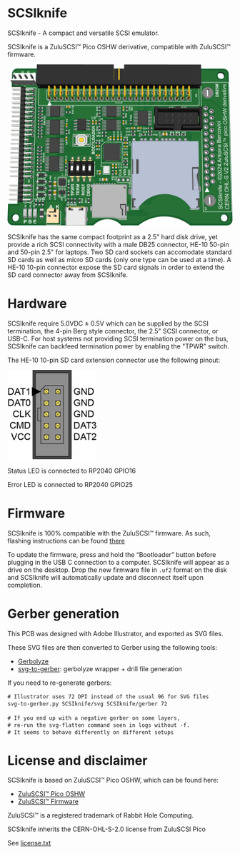 # SCSIknife

SCSIknife - A compact and versatile SCSI emulator.

SCSIknife is a ZuluSCSI™ Pico OSHW derivative, compatible with ZuluSCSI™ firmware.

<img width="600px" src="images/scsiknifeboard.png" />

SCSIknife has the same compact footprint as a 2.5" hard disk drive, yet provide a rich SCSI connectivity with a male DB25 connector, HE-10 50-pin and 50-pin 2.5" for laptops. Two SD card sockets can accomodate standard SD cards as well as micro SD cards (only one type can be used at a time). A HE-10 10-pin connector expose the SD card signals in order to extend the SD card connector away from SCSIknife.

# Hardware

SCSIknife require 5.0VDC ± 0.5V which can be supplied by the SCSI termination, the 4-pin Berg style connector, the 2.5" SCSI connector, or USB-C.
For host systems not providing SCSI termination power on the bus, SCSIknife can backfeed termination power by enabling the "TPWR" switch.

The HE-10 10-pin SD card extension connector use the following pinout:

<img width="200px" src="images/sdextpinout.png" />

Status LED is connected to RP2040 GPIO16

Error LED is connected to RP2040 GPIO25

# Firmware

SCSIknife is 100% compatible with the ZuluSCSI™ firmware.
As such, flashing instructions can be found [there](https://github.com/ZuluSCSI/ZuluSCSI-firmware?tab=readme-ov-file#programming--bootloader)

To update the firmware, press and hold the “Bootloader” button before plugging in the USB C connection to a computer. SCSIknife will appear as a drive on the desktop. Drop the new firmware file in `.uf2` format on the disk and SCSIknife will automatically update and disconnect itself upon completion. 

# Gerber generation

This PCB was designed with Adobe Illustrator, and exported as SVG files.

These SVG files are then converted to Gerber using the following tools:
* [Gerbolyze](https://github.com/jaseg/gerbolyze)
* [svg-to-gerber](https://github.com/Altomare/svg-to-gerber): gerbolyze wrapper + drill file generation

If you need to re-generate gerbers:
```shell
# Illustrator uses 72 DPI instead of the usual 96 for SVG files
svg-to-gerber.py SCSIknife/svg SCSIknife/gerber 72

# If you end up with a negative gerber on some layers, 
# re-run the svg-flatten command seen in logs without -f.
# It seems to behave differently on different setups
```

# License and disclaimer

SCSIknife is based on ZuluSCSI™ Pico OSHW, which can be found here:
* [ZuluSCSI™ Pico OSHW](https://github.com/ZuluSCSI/ZuluSCSI-Pico-OSHW)
* [ZuluSCSI™ Firmware](http://github.com/ZuluSCSI/ZuluSCSI-firmware)

ZuluSCSI™ is a registered trademark of Rabbit Hole Computing.

SCSIknife inherits the CERN-OHL-S-2.0 license from ZuluSCSI Pico

See [license.txt](LICENSE.txt)
